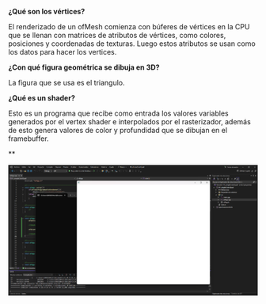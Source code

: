 **¿Qué son los vértices?**

El renderizado de un ofMesh comienza con búferes de vértices en la CPU que se llenan con matrices de atributos de vértices, como colores, posiciones y coordenadas de texturas. Luego estos atributos se usan como los datos para hacer los vertices. 

**¿Con qué figura geométrica se dibuja en 3D?**

La figura que se usa es el triangulo. 

**¿Qué es un shader?**

Esto es un programa que recibe como entrada los valores variables generados por el vertex shader e interpolados por el rasterizador, además de esto genera valores de color y profundidad que se dibujan en el framebuffer.

**

![alt text](<Captura de pantalla 2025-10-21 093322.png>)


